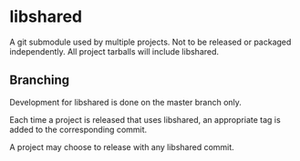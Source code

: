 libshared
=========

A git submodule used by multiple projects. Not to be released or packaged
independently. All project tarballs will include libshared.

Branching
---------

Development for libshared is done on the master branch only.

Each time a project is released that uses libshared, an appropriate tag is
added to the corresponding commit.

A project may choose to release with any libshared commit.
